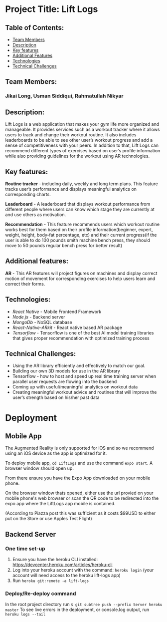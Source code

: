# Project Title: Lift Logs

## Table of Contents:
* [Team Members](#team)
* [Description](#desc)
* [Key features](#key-feat)
* [Additional Features](#add-feat)
* [Technologies](#tech)
* [Technical Challenges](#challenges)

## Team Members: <a name="team"></a>
### Jikai Long, Usman Siddiqui, Rahmatullah Nikyar

## Description: <a name="desc"></a>
Lift Logs is a web application that makes your gym life more organized and manageable. It provides services such as a workout tracker where it allows users to track and change their workout routine. It also includes leaderboards to be able to see other user’s workout progress and add a sense of competitiveness with your peers. In addition to that, Lift Logs can recommend different types of exercises based on user’s profile information while also providing guidelines for the workout using AR technologies. 

## Key features: <a name="key-feat"></a>

__Routine tracker__ - including daily, weekly and long term plans. This feature tracks user’s performance and displays meaningful analytics on corresponding charts.

__Leaderboard__ - A leaderboard that displays workout performance from different people where users can know which stage they are currently at and use others as motivation.

__Recommendation__ - This feature recommends users which workout routine works best for them based on their profile information(beginner, expert, weight, height, body-fat percentage, etc) and their current progress(if the user is able to do 100 pounds smith machine bench press, they should move to 50 pounds regular bench press for better result) 

## Additional features: <a name="add-feat"></a>
__AR__ - This AR features will project figures on machines and display correct motion of movement for corresponding exercises to help users learn and correct their forms.

## Technologies: <a name="tech"></a>
* _React Native_ - Mobile Frontend Framework
* _Node.js_ - Backend server
* _MongoDb_ - NoSQL database
* _React-Native-ARkit_ - React native based AR package
* _Tensorflow_ - Tensorflow is one of the best AI model training libraries that gives proper recommendation with optimized training process

## Technical Challenges: <a name="challenges"></a>
* Using the AR library efficiently and effectively to match our goal.
* Building our own 3D models for use in the AR library
* Tensorflow - how to host and speed up real time training server when parallel user requests are flowing into the backend
* Coming up with useful/meaningful analytics on workout data
* Creating meaningful workout advice and routines that will improve the user’s strength based on his/her past data 

# Deployment

## Mobile App
The Augmented Reality is only supported for iOS and so we recommend using an iOS device as the app is optimized for it.

To deploy mobile app, `cd LiftLogs` and use the command `expo start`. A browser window should open up.

From there ensure you have the Expo App downloaded on your mobile phone.

On the browser window thats opened, either use the url provied on your mobile phone's web browser or scan the QR code to be redirected into the expo app where the LiftLogs app mobile is contained.

(According to Piazza post this was sufficient as it costs $99USD to either put on the Store or use Apples Test Flight)
## Backend Server

### One time set-up
1. Ensure you have the heroku CLI installed: https://devcenter.heroku.com/articles/heroku-cli
2. Log into your heroku account with the command: `heroku login` (your account will need access to the heroku lift-logs app)
3. Run `heroku git:remote -a lift-logs`

### Deploy/Re-deploy command
In the root project directory run `$ git subtree push --prefix Server heroku master`
To see live errors in the deployment, or console.log output, run `heroku logs --tail`
